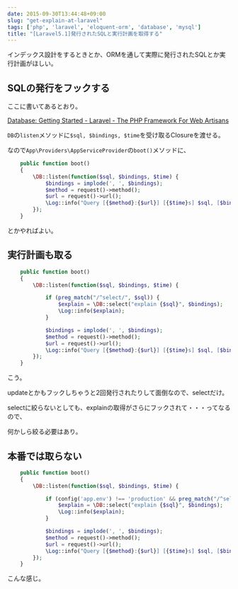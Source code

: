 ```yaml
---
date: 2015-09-30T13:44:48+09:00
slug: "get-explain-at-laravel"
tags: ['php', 'laravel', 'eloquent-orm', 'database', 'mysql']
title: "[Laravel5.1]発行されたSQLと実行計画を取得する"
---
```


インデックス設計をするときとか、ORMを通して実際に発行されたSQLとか実行計画がほしい。

## SQLの発行をフックする

ここに書いてあるとおり。

[Database: Getting Started - Laravel - The PHP Framework For Web Artisans](http://laravel.com/docs/5.1/database#listening-for-query-events)

`DB`の`listen`メソッドに`$sql, $bindings, $time`を受け取るClosureを渡せる。

なので`App\Providers\AppServiceProvider`の`boot()`メソッドに、

``` php
    public function boot()
    {
        \DB::listen(function($sql, $bindings, $time) {
            $bindings = implode(', ', $bindings);
            $method = request()->method();
            $url = request()->url();
            \Log::info("Query [{$method}:{$url}] [{$time}s] $sql, [$bindings]");
        });
    }
```

とかやればよい。

## 実行計画も取る

``` php
    public function boot()
    {
        \DB::listen(function($sql, $bindings, $time) {

            if (preg_match("/^select/", $sql)) {
                $explain = \DB::select("explain {$sql}", $bindings);
                \Log::info($explain);
            }

            $bindings = implode(', ', $bindings);
            $method = request()->method();
            $url = request()->url();
            \Log::info("Query [{$method}:{$url}] [{$time}s] $sql, [$bindings]");
        });
    }
```

こう。

updateとかもフックしちゃうと2回発行されたりして面倒なので、selectだけ。

selectに絞らないとしても、explainの取得がさらにフックされて・・・ってなるので、

何かしら絞る必要はあり。

## 本番では取らない

``` php
    public function boot()
    {
        \DB::listen(function($sql, $bindings, $time) {

            if (config('app.env') !== 'production' && preg_match("/^select/", $sql)) {
                $explain = \DB::select("explain {$sql}", $bindings);
                \Log::info($explain);
            }

            $bindings = implode(', ', $bindings);
            $method = request()->method();
            $url = request()->url();
            \Log::info("Query [{$method}:{$url}] [{$time}s] $sql, [$bindings]");
        });
    }
```

こんな感じ。
